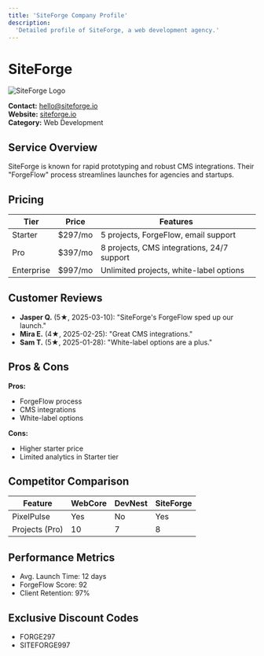 ```yaml
---
title: 'SiteForge Company Profile'
description:
  'Detailed profile of SiteForge, a web development agency.'
---
```


# SiteForge

![SiteForge Logo](https://placehold.co/80x80/ff7043/fff?text=SF)

**Contact:** hello@siteforge.io  
**Website:** [siteforge.io](#)  
**Category:** Web Development

## Service Overview

SiteForge is known for rapid prototyping and robust CMS integrations.
Their "ForgeFlow" process streamlines launches for agencies and
startups.

## Pricing

| Tier       | Price   | Features                                   |
| ---------- | ------- | ------------------------------------------ |
| Starter    | $297/mo | 5 projects, ForgeFlow, email support       |
| Pro        | $397/mo | 8 projects, CMS integrations, 24/7 support |
| Enterprise | $997/mo | Unlimited projects, white-label options    |

## Customer Reviews

- **Jasper Q.** (5★, 2025-03-10): "SiteForge's ForgeFlow sped up our
  launch."
- **Mira E.** (4★, 2025-02-25): "Great CMS integrations."
- **Sam T.** (5★, 2025-01-28): "White-label options are a plus."

## Pros & Cons

**Pros:**

- ForgeFlow process
- CMS integrations
- White-label options

**Cons:**

- Higher starter price
- Limited analytics in Starter tier

## Competitor Comparison

| Feature        | WebCore | DevNest | SiteForge |
| -------------- | ------- | ------- | --------- |
| PixelPulse     | Yes     | No      | Yes       |
| Projects (Pro) | 10      | 7       | 8         |

## Performance Metrics

- Avg. Launch Time: 12 days
- ForgeFlow Score: 92
- Client Retention: 97%

## Exclusive Discount Codes

- FORGE297
- SITEFORGE997
